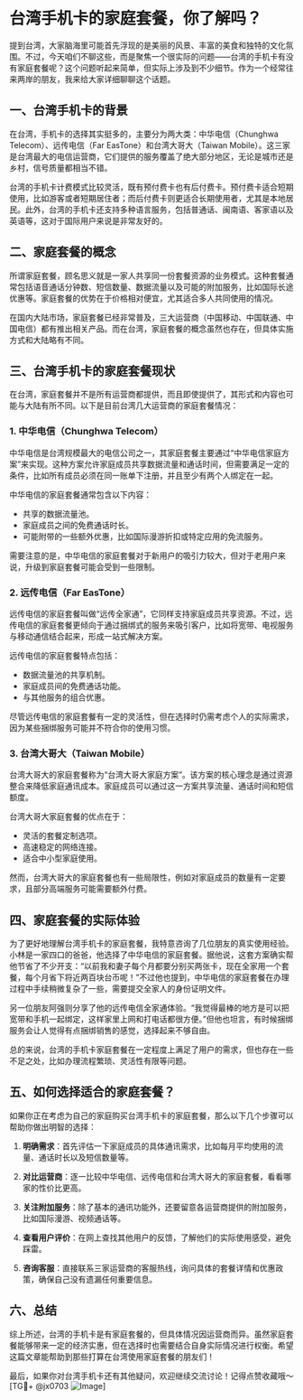 # 台湾手机卡的家庭套餐，你了解吗？

提到台湾，大家脑海里可能首先浮现的是美丽的风景、丰富的美食和独特的文化氛围。不过，今天咱们不聊这些，而是聚焦一个很实际的问题——台湾的手机卡有没有家庭套餐呢？这个问题听起来简单，但实际上涉及到不少细节。作为一个经常往来两岸的朋友，我来给大家详细聊聊这个话题。

## 一、台湾手机卡的背景

在台湾，手机卡的选择其实挺多的，主要分为两大类：中华电信（Chunghwa Telecom）、远传电信（Far EasTone）和台湾大哥大（Taiwan Mobile）。这三家是台湾最大的电信运营商，它们提供的服务覆盖了绝大部分地区，无论是城市还是乡村，信号质量都相当不错。

台湾的手机卡计费模式比较灵活，既有预付费卡也有后付费卡。预付费卡适合短期使用，比如游客或者短期居住者；而后付费卡则更适合长期使用者，尤其是本地居民。此外，台湾的手机卡还支持多种语言服务，包括普通话、闽南语、客家语以及英语等，这对于国际用户来说是非常友好的。

## 二、家庭套餐的概念

所谓家庭套餐，顾名思义就是一家人共享同一份套餐资源的业务模式。这种套餐通常包括语音通话分钟数、短信数量、数据流量以及可能的附加服务，比如国际长途优惠等。家庭套餐的优势在于价格相对便宜，尤其适合多人共同使用的情况。

在国内大陆市场，家庭套餐已经非常普及，三大运营商（中国移动、中国联通、中国电信）都有推出相关产品。而在台湾，家庭套餐的概念虽然也存在，但具体实施方式和大陆略有不同。

## 三、台湾手机卡的家庭套餐现状

在台湾，家庭套餐并不是所有运营商都提供，而且即使提供了，其形式和内容也可能与大陆有所不同。以下是目前台湾几大运营商的家庭套餐情况：

### 1. 中华电信（Chunghwa Telecom）

中华电信是台湾规模最大的电信公司之一，其家庭套餐主要通过“中华电信家庭方案”来实现。这种方案允许家庭成员共享数据流量和通话时间，但需要满足一定的条件，比如所有成员必须在同一账单下注册，并且至少有两个人绑定在一起。

中华电信的家庭套餐通常包含以下内容：
- 共享的数据流量池。
- 家庭成员之间的免费通话时长。
- 可能附带的一些额外优惠，比如国际漫游折扣或特定应用的免流服务。

需要注意的是，中华电信的家庭套餐对于新用户的吸引力较大，但对于老用户来说，升级到家庭套餐可能会受到一些限制。

### 2. 远传电信（Far EasTone）

远传电信的家庭套餐叫做“远传全家通”，它同样支持家庭成员共享资源。不过，远传电信的家庭套餐更倾向于通过捆绑式的服务来吸引客户，比如将宽带、电视服务与移动通信结合起来，形成一站式解决方案。

远传电信的家庭套餐特点包括：
- 数据流量池的共享机制。
- 家庭成员间的免费通话功能。
- 与其他服务的组合优惠。

尽管远传电信的家庭套餐有一定的灵活性，但在选择时仍需考虑个人的实际需求，因为某些捆绑服务可能并不符合你的使用习惯。

### 3. 台湾大哥大（Taiwan Mobile）

台湾大哥大的家庭套餐称为“台湾大哥大家庭方案”。该方案的核心理念是通过资源整合来降低家庭通讯成本。家庭成员可以通过这一方案共享流量、通话时间和短信额度。

台湾大哥大家庭套餐的优点在于：
- 灵活的套餐定制选项。
- 高速稳定的网络连接。
- 适合中小型家庭使用。

然而，台湾大哥大的家庭套餐也有一些局限性，例如对家庭成员的数量有一定要求，且部分高端服务可能需要额外付费。

## 四、家庭套餐的实际体验

为了更好地理解台湾手机卡的家庭套餐，我特意咨询了几位朋友的真实使用经验。小林是一家四口的爸爸，他选择了中华电信的家庭套餐。据他说，这套方案确实帮他节省了不少开支：“以前我和妻子每个月都要分别买两张卡，现在全家用一个套餐，每个月省下将近两百块台币呢！”不过他也提到，中华电信的家庭套餐在办理过程中手续稍微复杂了一些，需要提交全家人的身份证明文件。

另一位朋友阿强则分享了他的远传电信全家通体验。“我觉得最棒的地方是可以把宽带和手机一起绑定，这样家里上网和打电话都很方便。”但他也坦言，有时候捆绑服务会让人觉得有点捆绑销售的感觉，选择起来不够自由。

总的来说，台湾的手机卡家庭套餐在一定程度上满足了用户的需求，但也存在一些不足之处，比如办理流程繁琐、灵活性有限等问题。

## 五、如何选择适合的家庭套餐？

如果你正在考虑为自己的家庭购买台湾手机卡的家庭套餐，那么以下几个步骤可以帮助你做出明智的选择：

1. **明确需求**：首先评估一下家庭成员的具体通讯需求，比如每月平均使用的流量、通话时长以及短信数量等。
   
2. **对比运营商**：逐一比较中华电信、远传电信和台湾大哥大的家庭套餐，看看哪家的性价比更高。

3. **关注附加服务**：除了基本的通讯功能外，还要留意各运营商提供的附加服务，比如国际漫游、视频通话等。

4. **查看用户评价**：在网上查找其他用户的反馈，了解他们的实际使用感受，避免踩雷。

5. **咨询客服**：直接联系三家运营商的客服热线，询问具体的套餐详情和优惠政策，确保自己没有遗漏任何重要信息。

## 六、总结

综上所述，台湾的手机卡是有家庭套餐的，但具体情况因运营商而异。虽然家庭套餐能够带来一定的经济实惠，但在选择时也需要结合自身实际情况进行权衡。希望这篇文章能帮助到那些打算在台湾使用家庭套餐的朋友们！

最后，如果你对台湾手机卡还有其他疑问，欢迎继续交流讨论！记得点赞收藏哦～[TG💪+ @jx0703 ![Image](https://github.com/user-attachments/assets/dbca1d08-cadb-493c-b0ec-ad6f7a83f270)]